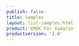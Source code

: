 ```yaml
---
publish: false
title: Samples
layout: list-samples.html
product: EMDK For Xamarin
productversion: '2.0'
---
```













